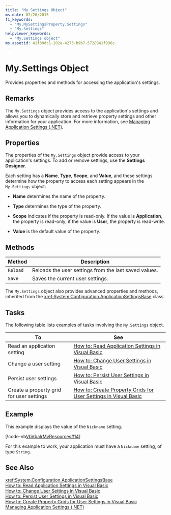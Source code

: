 ```yaml
---
title: "My.Settings Object"
ms.date: 07/20/2015
f1_keywords: 
  - "My.MySettingsProperty.Settings"
  - "My.Settings"
helpviewer_keywords: 
  - "My.Settings object"
ms.assetid: 41f30dc1-202a-4273-b9b7-5728941f996c
---
```

# My.Settings Object
Provides properties and methods for accessing the application's settings.  

## Remarks  
 The `My.Settings` object provides access to the application's settings and allows you to dynamically store and retrieve property settings and other information for your application. For more information, see [Managing Application Settings (.NET)](/visualstudio/ide/managing-application-settings-dotnet).  

## Properties  
 The properties of the `My.Settings` object provide access to your application's settings. To add or remove settings, use the **Settings Designer**.  

 Each setting has a **Name**, **Type**, **Scope**, and **Value**, and these settings determine how the property to access each setting appears in the `My.Settings` object:  

- **Name** determines the name of the property.  

- **Type** determines the type of the property.  

- **Scope** indicates if the property is read-only. If the value is **Application**, the property is read-only; if the value is **User**, the property is read-write.  

- **Value** is the default value of the property.  

## Methods  


|Method|Description|  
|---|---|  
|`Reload`|Reloads the user settings from the last saved values.|  
|`Save`|Saves the current user settings.|  

 The `My.Settings` object also provides advanced properties and methods, inherited from the <xref:System.Configuration.ApplicationSettingsBase> class.  

## Tasks  
 The following table lists examples of tasks involving the `My.Settings` object.  


|To|See|  
|---|---|  
|Read an application setting|[How to: Read Application Settings in Visual Basic](../../../visual-basic/developing-apps/programming/app-settings/how-to-read-application-settings.md)|  
|Change a user setting|[How to: Change User Settings in Visual Basic](../../../visual-basic/developing-apps/programming/app-settings/how-to-change-user-settings.md)|  
|Persist user settings|[How to: Persist User Settings in Visual Basic](../../../visual-basic/developing-apps/programming/app-settings/how-to-persist-user-settings.md)|  
|Create a property grid for user settings|[How to: Create Property Grids for User Settings in Visual Basic](../../../visual-basic/developing-apps/programming/app-settings/how-to-create-property-grids-for-user-settings.md)|  

## Example  
 This example displays the value of the `Nickname` setting.  

 [!code-vb[VbVbalrMyResources#14](../../../visual-basic/developing-apps/programming/app-settings/codesnippet/VisualBasic/my-settings-object_1.vb)]  

 For this example to work, your application must have a `Nickname` setting, of type `String`.  

## See Also  
 <xref:System.Configuration.ApplicationSettingsBase>  
 [How to: Read Application Settings in Visual Basic](../../../visual-basic/developing-apps/programming/app-settings/how-to-read-application-settings.md)  
 [How to: Change User Settings in Visual Basic](../../../visual-basic/developing-apps/programming/app-settings/how-to-change-user-settings.md)  
 [How to: Persist User Settings in Visual Basic](../../../visual-basic/developing-apps/programming/app-settings/how-to-persist-user-settings.md)  
 [How to: Create Property Grids for User Settings in Visual Basic](../../../visual-basic/developing-apps/programming/app-settings/how-to-create-property-grids-for-user-settings.md)  
 [Managing Application Settings (.NET)](/visualstudio/ide/managing-application-settings-dotnet)
